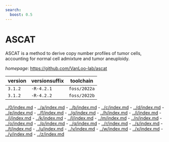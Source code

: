 ```yaml
---
search:
  boost: 0.5
---
```

# ASCAT

ASCAT is a method to derive copy number profiles of tumor cells,  accounting for normal cell admixture and tumor aneuploidy.

*homepage*: <https://github.com/VanLoo-lab/ascat>

version | versionsuffix | toolchain
--------|---------------|----------
``3.1.2`` | ``-R-4.2.1`` | ``foss/2022a``
``3.1.2`` | ``-R-4.2.2`` | ``foss/2022b``

[../0/index.md](0) - [../a/index.md](a) - [../b/index.md](b) - [../c/index.md](c) - [../d/index.md](d) - [../e/index.md](e) - [../f/index.md](f) - [../g/index.md](g) - [../h/index.md](h) - [../i/index.md](i) - [../j/index.md](j) - [../k/index.md](k) - [../l/index.md](l) - [../m/index.md](m) - [../n/index.md](n) - [../o/index.md](o) - [../p/index.md](p) - [../q/index.md](q) - [../r/index.md](r) - [../s/index.md](s) - [../t/index.md](t) - [../u/index.md](u) - [../v/index.md](v) - [../w/index.md](w) - [../x/index.md](x) - [../y/index.md](y) - [../z/index.md](z)

